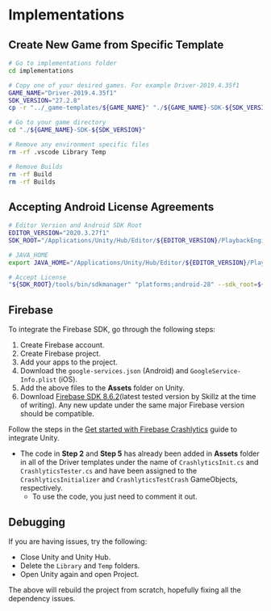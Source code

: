 # Implementations

## Create New Game from Specific Template

```bash
# Go to implementations folder
cd implementations

# Copy one of your desired games. For example Driver-2019.4.35f1
GAME_NAME="Driver-2019.4.35f1"
SDK_VERSION="27.2.8"
cp -r "../_game-templates/${GAME_NAME}" "./${GAME_NAME}-SDK-${SDK_VERSION}"

# Go to your game directory
cd "./${GAME_NAME}-SDK-${SDK_VERSION}"

# Remove any environment specific files
rm -rf .vscode Library Temp

# Remove Builds
rm -rf Build
rm -rf Builds
```

## Accepting Android License Agreements

```bash
# Editor Version and Android SDK Root
EDITOR_VERSION="2020.3.27f1"
SDK_ROOT="/Applications/Unity/Hub/Editor/${EDITOR_VERSION}/PlaybackEngines/AndroidPlayer/SDK"

# JAVA_HOME
export JAVA_HOME="/Applications/Unity/Hub/Editor/${EDITOR_VERSION}/PlaybackEngines/AndroidPlayer/OpenJDK/jre"

# Accept License
"${SDK_ROOT}/tools/bin/sdkmanager" "platforms;android-28" --sdk_root=${SDK_ROOT}
```

## Firebase

To integrate the Firebase SDK, go through the following steps:

1. Create Firebase account.
2. Create Firebase project.
3. Add your apps to the project.
4. Download the `google-services.json` (Android) and `GoogleService-Info.plist` (iOS).
5. Add the above files to the **Assets** folder on Unity.
6. Download [Firebase SDK 8.6.2](https://dl.google.com/firebase/sdk/unity/firebase_unity_sdk_8.6.2.zip)(latest tested version by Skillz at the time of writing). Any new update under the same major Firebase version should be compatible.

Follow the steps in the [Get started with Firebase Crashlytics](https://firebase.google.com/docs/crashlytics/get-started?platform=unity) guide to integrate Unity.

* The code in **Step 2** and **Step 5** has already been added in **Assets** folder in all of the Driver templates under the name of `CrashlyticsInit.cs` and `CrashlyticsTester.cs` and have been assigned to the `CrashlyticsInitializer` and `CrashlyticsTestCrash` GameObjects, respectively.
  * To use the code, you just need to comment it out.

## Debugging

If you are having issues, try the following:

* Close Unity and Unity Hub.
* Delete the `Library` and `Temp` folders.
* Open Unity again and open Project.

The above will rebuild the project from scratch, hopefully fixing all the dependency issues.
